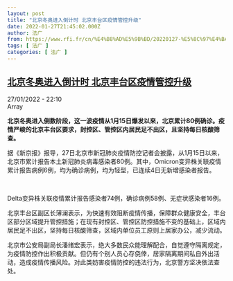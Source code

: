 ```yaml
---
layout: post
title: "北京冬奥进入倒计时 北京丰台区疫情管控升级"
date: 2022-01-27T21:45:02.000Z
author: 法广
from: https://www.rfi.fr/cn/%E4%B8%AD%E5%9B%BD/20220127-%E5%8C%97%E4%BA%AC%E5%86%AC%E5%A5%A5%E8%BF%9B%E5%85%A5%E5%80%92%E8%AE%A1%E6%97%B6-%E5%8C%97%E4%BA%AC%E4%B8%B0%E5%8F%B0%E5%8C%BA%E7%96%AB%E6%83%85%E7%AE%A1%E6%8E%A7%E5%8D%87%E7%BA%A7
tags: [ 法广 ]
categories: [ 法广 ]
---
```

<!--1643319902000-->
[北京冬奥进入倒计时 北京丰台区疫情管控升级](https://www.rfi.fr/cn/%E4%B8%AD%E5%9B%BD/20220127-%E5%8C%97%E4%BA%AC%E5%86%AC%E5%A5%A5%E8%BF%9B%E5%85%A5%E5%80%92%E8%AE%A1%E6%97%B6-%E5%8C%97%E4%BA%AC%E4%B8%B0%E5%8F%B0%E5%8C%BA%E7%96%AB%E6%83%85%E7%AE%A1%E6%8E%A7%E5%8D%87%E7%BA%A7)
------

<div>
<div>27/01/2022 - 22:10</div>Array<p><strong>                    北京冬奥进入倒数阶段，这一波疫情从1月15日爆发以来，北京累计80例确诊。疫情严峻的北京丰台区要求，封控区、管控区内居民足不出区，且坚持每日核酸筛查。                </strong></p><div >                    <p>据《新京报》报导，27日北京市新冠肺炎疫情防控记者会披露，从1月15日以来，北京市累计报告本土新冠肺炎病毒感染者80例。其中，Omicron变异株关联疫情累计报告病例6例，均为确诊病例，均为轻型，已连续4日无新增感染者报告。</p><p> </p><p>Delta变异株关联疫情累计报告感染者74例，确诊病例58例、无症状感染者16例。</p><p>北京丰台区副区长薄澜表示，为快速有效阻断疫情传播，保障群众健康安全，丰台区部分区域提升管控措施；在现有封控区、管控区防控措施不变的基础上，区域内居民足不出区，坚持每日核酸筛查，区域内单位员工原则上居家办公，减少流动。</p><p>北京市公安局副局长潘绪宏表示，绝大多数民众能理解配合，自觉遵守隔离规定，为疫情防控作出积极贡献。但仍有个别人员心存侥倖，居家隔离期间私自外出活动，造成疫情传播风险。对此类妨害疫情防控的违法行为，北京警方坚决依法查处。</p>                                            <div data-selfpromo-newsletter>    </div>    <div data-selfpromo-app>    </div>                </div>
</div>
